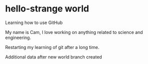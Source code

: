 # hello-strange world
Learning how to use GitHub

My name is Cam, I love working on anything related to science and engineering.

Restarting my learning of git after a long time.

Additional data after new world branch created
